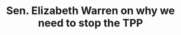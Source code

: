 ---
layout: post
title: Sen. Elizabeth Warren on why we need to stop the TPP
screenshot_url: ./images/video-preview.png

text:

video-url: YmLHwZkonwY
---